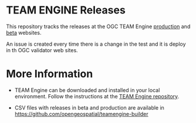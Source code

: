 TEAM ENGINE Releases
===========================

This repository tracks the releases at the OGC TEAM Engine [production](http://cite.opengeospatial.org/teamengine)  and [beta](http://cite.opengeospatial.org/te2) websites.

An issue is created every time there is a change in the test and it is deploy in th OGC validator web sites.

More Information
=================

- TEAM Engine can be downloaded and installed in your local environment. Follow the instructions at the [TEAM Engine repository](https://github.com/opengeospatial/teamengine).

- CSV files with releases in beta and production are available in https://github.com/opengeospatial/teamengine-builder






